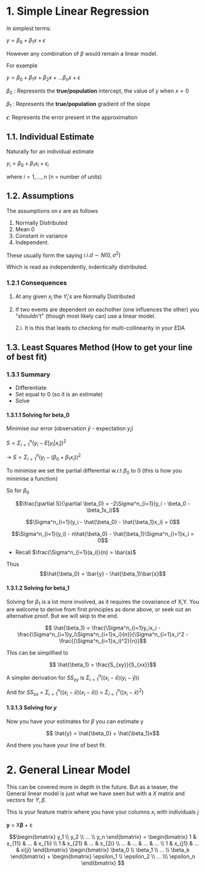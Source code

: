 # 1. Simple Linear Regression

In simplest terms:

$y = \beta_0 + \beta_1x + \epsilon$

However any combination of $\beta$ would remain a linear model.

For example 

$y = \beta_0 + \beta_1x + \beta_2x + ... \beta_nx + \epsilon$

$\beta_0$ : Represents the **true/population** intercept, the value of ${y}$ when $x = 0$

$\beta_1$ : Represents the **true/population** gradient of the slope

$\epsilon$: Represents the error present in the approximation

## 1.1. Individual Estimate

Naturally for an individual estimate

$y_i = \beta_0 + \beta_1x_i  + \epsilon_i$

where $i = 1,...,n$
(n = number of units)

## 1.2. Assumptions

The assumptions on $\epsilon$ are as follows

1. Normally Distributed
2. Mean 0
3. Constant in variance
4. Independent.

These usually form the saying $`i.i.d \sim N(0,\sigma^2)`$

Which is read as independently, indentically distributed.

### 1.2.1 Consequences

1. At any given $x_i$ the $Y_i's$ are Normally Distributed

2. If two events are dependent on eachother (one influences the other) you "shouldn't" (though most likely can) use a linear model.

    2.i. It is this that leads to checking for multi-collinearity in your EDA

## 1.3. Least Squares Method (How to get your line of best fit)

### 1.3.1 Summary

* Differentiate
* Set equal to 0 (so it is an estimate)
* Solve

#### 1.3.1.1 Solving for beta_0
Minimise our error (observation $\hat{y}$ - expectation $y_i$)

   $S = \Sigma^n_{i = 1}(y_i - E[y_i|x_i])^2$
    
-> $S = \Sigma^n_{i=1}(y_i - (\beta_0 + \beta_1x_i))^2$

To minimise we set the partial differential w.r.t $\beta_0$ to 0 (this is how you minimise a function)

So for $\beta_0$

$$\frac{\partial S}{\partial \beta_0} = -2\Sigma^n_{i=1}(y_i - \beta_0 - \beta_1x_i)$$

$$\Sigma^n_{i=1}(y_i - \hat{\beta_0} - \hat{\beta_1}x_i) = 0$$

$$\Sigma^n_{i=1}(y_i) - n\hat{\beta_0} - \hat{\beta_1}\Sigma^n_{i=1}x_i = 0$$

* Recall $\frac{\Sigma^n_{i=1}(a_i)}{n} = \bar{a}$

Thus $$\hat{\beta_0} = \bar{y} - \hat{\beta_1}\bar{x}$$


#### 1.3.1.2 Solving for beta_1

Solving for $\beta_1$ is a lot more involved, as it requires the covariance of X,Y. 
You are welcome to derive from first principles as done above, or seek out an alternative proof. But we will skip to the end.

$$ \hat{\beta_1} = \frac{\Sigma^n_{i=1}y_ix_i - \frac{\Sigma^n_{i=1}y_i\Sigma^n_{i=1}x_i}{n}}{\Sigma^n_{i=1}x_i^2 - \frac{(\Sigma^n_{i=1}x_i)^2}{n}}$$

This can be simplified to 

$$ \hat{\beta_1} = \frac{S_{xy}}{S_{xx}}$$

A simpler derivation for $SS_{xy}$ is $\Sigma^n_{i=1}((x_i - \bar{x})(y_i - \bar{y}))$

And for $SS_{xx}$ = $\Sigma^n_{i=1}((x_i - \bar{x})(x_i - \bar{x}))$ = $\Sigma^n_{i=1}((x_i - \bar{x})^2)$

#### 1.3.1.3 Solving for $y$

Now you have your estimates for $\beta$ you can estimate y

$$ \hat{y} = \hat{\beta_0} + \hat{\beta_1}x$$

And there you have your line of best fit.




# 2. General Linear Model

This can be covered more in depth in the future. But as a teaser, the General linear model is just what we have seen but with a $X$ matrix and vectors for $Y, \beta$.

This is your feature matrix where you have your columns $x_i$ with individuals $j$

**y** = X**β** + ε

```math
\begin{bmatrix}
y_1 \\
y_2 \\
... \\
y_n  
\end{bmatrix} = 

 \begin{bmatrix}
1 & x_{11} & ... & x_{1i} \\
1 & x_{21} & ... & x_{2i} \\
... & ... & ... & ... \\
1 & x_{j1} & ... & x{ji} 
\end{bmatrix}
\begin{bmatrix}
\beta_0 \\
\beta_1 \\
... \\
\beta_k 
\end{bmatrix} + 
\begin{bmatrix}
\epsilon_1 \\
\epsilon_2 \\
... \\\
\epsilon_n 
\end{bmatrix} 
```
